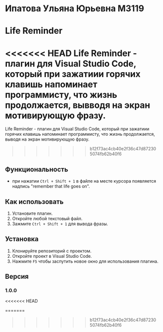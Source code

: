 # Ипатова Ульяна Юрьевна M3119
# Life Reminder

<<<<<<< HEAD
Life Reminder - плагин для Visual Studio Code, который при зажатиии горячих клавишь напоминает программисту, что жизнь продолжается, вывводя на экран мотивирующую фразу.
=======
Life Reminder - плагин для Visual Studio Code, который при зажатиии горячих клавишь напоминает программисту, что жизнь продолжается, выводя на экран мотивирующую фразу.
>>>>>>> b12f73ac4cb40e2f36c47d872305074fb62b40f6

## Функциональность

- при нажатии `Ctrl + Shift + 1` в файле на месте курсора появляется надпись "remember that life goes on".

## Как использовать

1. Установите плагин.
2. Откройте любой текстовый файл.
3. Зажмите `Ctrl + Shift + 1` для вывода фразы.

## Установка

1. Клонируйте репозиторий с проектом.
2. Откройте проект в Visual Studio Code.
3. Нажмите `F5` чтобы заспутить новое окно для использования плагина.

## Версия 

### 1.0.0

<<<<<<< HEAD

=======
>>>>>>> b12f73ac4cb40e2f36c47d872305074fb62b40f6
